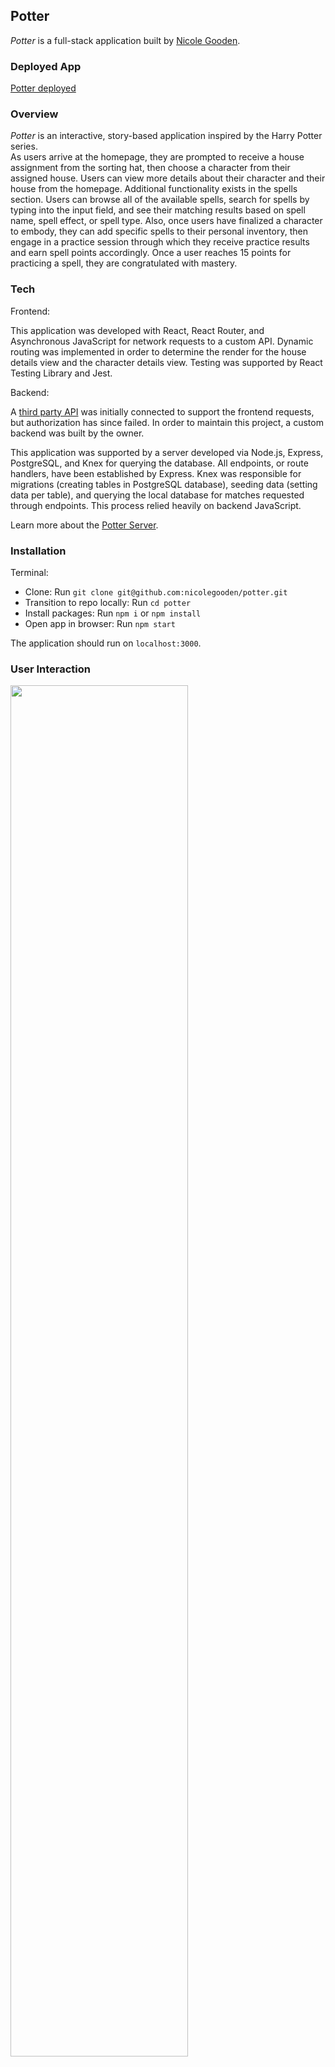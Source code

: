 ## Potter

*Potter* is a full-stack application built by [Nicole Gooden](https://github.com/nicolegooden).

### Deployed App

[Potter deployed](https://nicolegooden.github.io/potter/)

### Overview

*Potter* is an interactive, story-based application inspired by the Harry Potter series.  
As users arrive at the homepage, they are prompted to receive a house assignment from the sorting hat, then choose a character from their assigned house.  Users can view more details about their character and their house from the homepage.  Additional functionality exists in the spells section.  Users can browse all of the available spells, search for spells by typing into the input field, and see their matching results based on spell name, spell effect, or spell type.  Also, once users have finalized a character to embody, they can add specific spells to their personal inventory, then engage in a practice session through which they receive practice results and earn spell points accordingly.  Once a user reaches 15 points for practicing a spell, they are congratulated with mastery.

### Tech

Frontend: 

This application was developed with React, React Router, and Asynchronous JavaScript for network requests to a custom API. Dynamic routing was implemented in order to determine the render for the house details view and the character details view. Testing was supported by React Testing Library and Jest. 

Backend: 

A [third party API](https://www.potterapi.com/) was initially connected to support the frontend requests, but authorization has since failed. In order to maintain this project, a custom backend was built by the owner.

This application was supported by a server developed via Node.js, Express, PostgreSQL, and Knex for querying the database.  All endpoints, or route handlers, have been established by Express.  Knex was responsible for migrations (creating tables in PostgreSQL database), seeding data (setting data per table), and querying the local database for matches requested through endpoints.  This process relied heavily on backend JavaScript.

Learn more about the [Potter Server](https://github.com/nicolegooden/potter-server).

### Installation 

Terminal:

+ Clone: Run `git clone git@github.com:nicolegooden/potter.git` 
+ Transition to repo locally: Run `cd potter`
+ Install packages: Run `npm i` or `npm install`
+ Open app in browser: Run `npm start`

The application should run on `localhost:3000`.

### User Interaction

<img src="https://media.giphy.com/media/A9oObDN4l9Yd2Zlz5r/giphy.gif" height=auto width=75%/>

<img src="https://media.giphy.com/media/W6AZfQcb4gbQyuRAX8/giphy.gif" height=auto width=75%/>

<img src="https://media.giphy.com/media/oaVrxsgFkKaM8VMUnQ/giphy.gif" height=auto width=75%/>

<img src="https://media.giphy.com/media/rJjAYLzcT80G8DrWEM/giphy.gif" height=auto width=75%/>

### Wins

+ Building the backend for the original frontend
+ Manipulating data retrieved from GET request to API
+ Keeping class components to a minimum - there are 9 components and 7 are functional
+ Using React Router to dynamically render a component based on user interaction

### Challenges

+ Depending on a third-party API - ended up building my own backend and route handlers after access (API key) stopped working
+ Determining if `SpellCard` should hold onto its own state
+ Design - the practice card pop-up styles could be adjusted to prevent user from scrolling

### Next Steps

+ Add more extensive sad path, unit, and integration testing for recent enhancements
+ Account for undefined routes
+ Update CSS with SASS for all components
+ Implement extension - character dueling with mastered spells to earn house points





